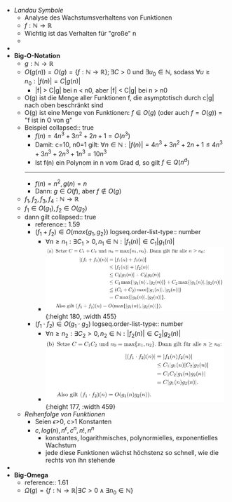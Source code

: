 - *Landau Symbole*
	- Analyse des Wachstumsverhaltens von Funktionen
	- $f:\mathbb{N}\rightarrow\mathbb{R}$
	- Wichtig ist das Verhalten für "große" n
	-
-
- **Big-O-Notation**
	- $g:\mathbb{N}\rightarrow\mathbb{R}$
	- $O(g(n))=O(g)=\lbrace f:\mathbb{N}\rightarrow\mathbb{R}\rbrace;\exists C>0$ und $\exists u_0\in\mathbb{N}$, sodass $\forall u\geq n_0:|f(n)|=C|g(n)|$
		- |f| > C|g| bei n < n0, aber |f| < C|g| bei n > n0
	- O(g) ist die Menge aller Funktionen f, die asymptotisch durch c|g| nach oben beschränkt sind
	- O(g) ist eine Menge von Funktionen: $f\in O(g)$ (oder auch $f=O(g)$) = "f ist in O von g"
	- Beispiel
	  collapsed:: true
		- $f(n)=4n^3+3n^2+2n+1=O(n^3)$
		- Damit: c=10, n0=1 gilt: $\forall n\in\mathbb{N}:|f(n)|=4n^3+3n^2+2n+1\leq4n^3+3n^3+2n^3+1n^3=10n^3$
		- Ist f(n) ein Polynom in n vom Grad d, so gilt $f\in Q(n^{d})$
		- ---
		- $f(n)=n^2,g(n)=n$
		- Dann: $g\in O(f)$, aber $f\notin O(g)$
	- $f_1,f_2,f_3,f_4:\mathbb{N}\rightarrow\mathbb{R}$
	- $f_1\in O(g_1),f_2\in O(g_2)$
	- dann gilt
	  collapsed:: true
		- reference:: 1.59
		- $(f_1+f_2)\in O(max\lbrace g_1,g_2\rbrace)$
		  logseq.order-list-type:: number
			- $\forall n\geq n_1:\exists C_1>0,n_1\in\mathbb{N}:|f_1(n)|\in C_1|g_1(n)|$
			- ![image.png](../assets/image_1731591028238_0.png){:height 180, :width 455}
		- $(f_1\cdot f_2)\in O(g_1\cdot g_2)$
		  logseq.order-list-type:: number
			- $\forall n\geq n_2:\exists C_2>0,n_2\in\mathbb{N}:|f_2(n)|\in C_2|g_2(n)|$
			- ![image.png](../assets/image_1731591080188_0.png){:height 177, :width 459}
	- *Reihenfolge von Funktionen*
		- Seien $\epsilon$>0, c>1 Konstanten
		- $c,log(n),n^{\epsilon},c^{n},n!,n^{n}$
			- konstantes, logarithmisches, polynormielles, exponentielles Wachstum
			- jede diese Funktionen wächst höchstenz so schnell, wie die rechts von ihn stehende
-
- **Big-Omega**
	- reference:: 1.61
	- $\Omega(g)=\lbrace f:\mathbb{N}\rightarrow\mathbb{R}|\exists C>0\land\exists n_0\in\mathbb{N}\rbrace$